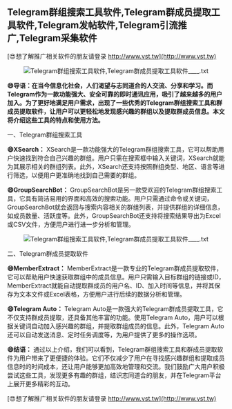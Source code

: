 ## **Telegram群组搜索工具软件,Telegram群成员提取工具软件,Telegram发帖软件,Telegram引流推广,Telegram采集软件**

[😍想了解推广相关软件的朋友请登录 http://www.vst.tw](http://www.vst.tw)

 <center><img src="https://vst.tw/MP4/tuiguang/png/8.png" alt="Telegram群组搜索工具软件,Telegram群成员提取工具软件____.txt"></center>

**😄导语：在当今信息化社会，人们渴望与志同道合的人交流、分享和学习。而Telegram作为一款功能强大、安全可靠的即时通讯应用，吸引了越来越多的用户加入。为了更好地满足用户需求，出现了一些优秀的Telegram群组搜索工具和群成员提取软件，让用户可以更轻松地发现感兴趣的群组以及提取群成员信息。本文将介绍这些工具的特点和使用方法。**

一、Telegram群组搜索工具

**😄XSearch：**
XSearch是一款功能强大的Telegram群组搜索工具，它可以帮助用户快速找到符合自己兴趣的群组。用户只需在搜索框中输入关键词，XSearch就能为其展示相关的群组列表。此外，XSearch还支持按照群组类型、地区、语言等进行筛选，以便用户更准确地找到自己需要的群组。

**😄GroupSearchBot：**
GroupSearchBot是另一款受欢迎的Telegram群组搜索工具，它具有简洁易用的界面和高效的搜索功能。用户只需通过命令或关键词，GroupSearchBot就会返回与搜索内容相关的群组列表，并提供群组的详细信息，如成员数量、活跃度等。此外，GroupSearchBot还支持将搜索结果导出为Excel或CSV文件，方便用户进行进一步分析和管理。

 <center><img src="https://vst.tw/MP4/tuiguang/png/3.png" alt="Telegram群组搜索工具软件,Telegram群成员提取工具软件____.txt"></center>

二、Telegram群成员提取软件

**😄MemberExtract：**
MemberExtract是一款专业的Telegram群成员提取软件，它可以帮助用户快速获取群组中的成员信息。用户只需输入目标群组的链接或ID，MemberExtract就能自动提取群成员的用户名、ID、加入时间等信息，并将其保存为文本文件或Excel表格，方便用户进行后续的数据分析和管理。

**😄Telegram Auto：**
Telegram Auto是一款强大的Telegram群成员提取工具，它不仅支持群成员提取，还具备其他丰富的功能。使用Telegram Auto，用户可以根据关键词自动加入感兴趣的群组，并提取群组成员的信息。此外，Telegram Auto还可以自动发送消息、定时任务调度等，为用户提供了更多的操作选项。

**😄结语：**
通过以上介绍，我们可以看到，Telegram群组搜索工具和群成员提取软件为用户带来了更便捷的体验。它们不仅减少了用户在寻找感兴趣群组和提取成员信息时的时间成本，还让用户能够更加高效地管理和交流。我们鼓励广大用户积极尝试这些工具，发现更多有趣的群组，结识志同道合的朋友，并在Telegram平台上展开更多精彩的互动。

[😍想了解推广相关软件的朋友请登录 http://www.vst.tw](http://www.vst.tw)



